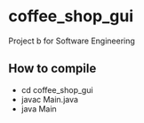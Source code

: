 # coffee_shop_gui
Project b for Software Engineering

## How to compile
* cd coffee_shop_gui
* javac Main.java
* java Main
